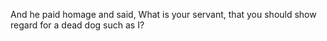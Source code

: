 And he paid homage and said, What is your servant, that you should show regard for a dead dog such as I?
